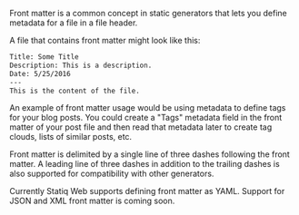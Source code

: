 Front matter is a common concept in static generators that lets you define metadata for a file in a file header.

A file that contains front matter might look like this:

``` txt
Title: Some Title
Description: This is a description.
Date: 5/25/2016
---
This is the content of the file.
```

An example of front matter usage would be using metadata to define tags for your blog posts. You could create a "Tags" metadata field in the front matter of your post file and then read that metadata later to create tag clouds, lists of similar posts, etc.

Front matter is delimited by a single line of three dashes following the front matter. A leading line of three dashes in addition to the trailing dashes is also supported for compatibility with other generators.

Currently Statiq Web supports defining front matter as YAML. Support for JSON and XML front matter is coming soon.